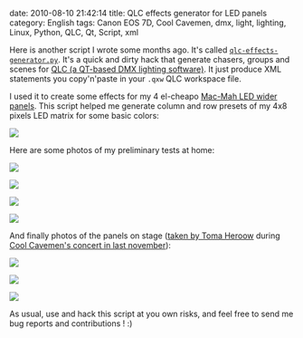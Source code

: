 date: 2010-08-10 21:42:14
title: QLC effects generator for LED panels
category: English
tags: Canon EOS 7D, Cool Cavemen, dmx, light, lighting, Linux, Python, QLC, Qt, Script, xml

Here is another script I wrote some months ago. It's called [`qlc-effects-generator.py`](http://github.com/kdeldycke/scripts/blob/master/qlc-effects-generator.py). It's a quick and dirty hack that generate chasers, groups and scenes for [QLC (a QT-based DMX lighting software)](http://sourceforge.net/projects/qlc/). It just produce XML statements you copy'n'paste in your `.qxw` QLC workspace file.

I used it to create some effects for my 4 el-cheapo [Mac-Mah LED wider panels](http://fr.audiofanzine.com/projecteur-traditionnel-divers/mac-mah/WIDER-PANEL-RGB-648-LEDS-DMX/). This script helped me generate column and row presets of my 4x8 pixels LED matrix for some basic colors:

![](/static/uploads/2010/06/qlc-wider-panel-presets.png)

Here are some photos of my preliminary tests at home:

![](/static/uploads/2010/08/4-mac-mah-wider-led-panel-fushia.jpg)

![](/static/uploads/2010/08/4-mac-mah-wider-led-panel-blue.jpg)

![](/static/uploads/2010/08/4-mac-mah-wider-led-panel-red.jpg)

![](/static/uploads/2010/08/4-mac-mah-wider-led-panel-white.jpg)

And finally photos of the panels on stage ([taken by Toma Heroow](http://www.heroow.fr/2009/11/18/cool-cavemen/) during [Cool Cavemen's concert in last november](http://coolcavemen.com/2009/mametzik-mad-fest-chez-march/)):

![](/static/uploads/2010/08/img_0516-scaled.jpg)

![](/static/uploads/2010/08/img_0583-scaled.jpg)

![](/static/uploads/2010/08/img_0519-scaled.jpg)

As usual, use and hack this script at you own risks, and feel free to send me bug reports and contributions ! :)
